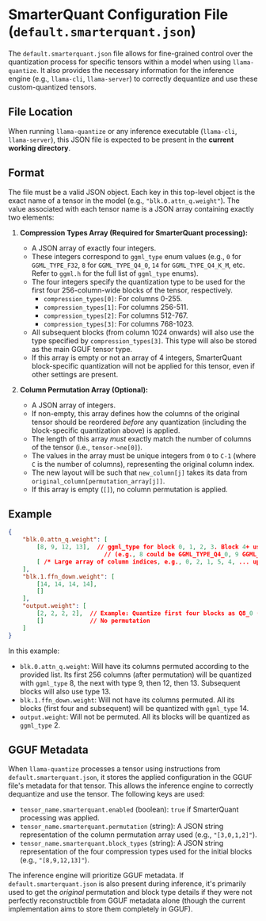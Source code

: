 # SmarterQuant Configuration File (`default.smarterquant.json`)

The `default.smarterquant.json` file allows for fine-grained control over the quantization process for specific tensors within a model when using `llama-quantize`. It also provides the necessary information for the inference engine (e.g., `llama-cli`, `llama-server`) to correctly dequantize and use these custom-quantized tensors.

## File Location

When running `llama-quantize` or any inference executable (`llama-cli`, `llama-server`), this JSON file is expected to be present in the **current working directory**.

## Format

The file must be a valid JSON object. Each key in this top-level object is the exact name of a tensor in the model (e.g., `"blk.0.attn_q.weight"`). The value associated with each tensor name is a JSON array containing exactly two elements:

1.  **Compression Types Array (Required for SmarterQuant processing):**
    *   A JSON array of exactly four integers.
    *   These integers correspond to `ggml_type` enum values (e.g., `0` for `GGML_TYPE_F32`, `8` for `GGML_TYPE_Q4_0`, `14` for `GGML_TYPE_Q4_K_M`, etc. Refer to `ggml.h` for the full list of `ggml_type` enums).
    *   The four integers specify the quantization type to be used for the first four 256-column-wide blocks of the tensor, respectively.
        *   `compression_types[0]`: For columns 0-255.
        *   `compression_types[1]`: For columns 256-511.
        *   `compression_types[2]`: For columns 512-767.
        *   `compression_types[3]`: For columns 768-1023.
    *   All subsequent blocks (from column 1024 onwards) will also use the type specified by `compression_types[3]`. This type will also be stored as the main GGUF tensor type.
    *   If this array is empty or not an array of 4 integers, SmarterQuant block-specific quantization will not be applied for this tensor, even if other settings are present.

2.  **Column Permutation Array (Optional):**
    *   A JSON array of integers.
    *   If non-empty, this array defines how the columns of the original tensor should be reordered *before* any quantization (including the block-specific quantization above) is applied.
    *   The length of this array *must* exactly match the number of columns of the tensor (i.e., `tensor->ne[0]`).
    *   The values in the array must be unique integers from `0` to `C-1` (where `C` is the number of columns), representing the original column index.
    *   The new layout will be such that `new_column[j]` takes its data from `original_column[permutation_array[j]]`.
    *   If this array is empty (`[]`), no column permutation is applied.

## Example

```json
{
    "blk.0.attn_q.weight": [
        [8, 9, 12, 13],  // ggml_type for block 0, 1, 2, 3. Block 4+ uses type 13.
                           // (e.g., 8 could be GGML_TYPE_Q4_0, 9 GGML_TYPE_Q4_1, etc.)
        [ /* Large array of column indices, e.g., 0, 2, 1, 5, 4, ... up to tensor_ne0-1 */ ]
    ],
    "blk.1.ffn_down.weight": [
        [14, 14, 14, 14],
        []
    ],
    "output.weight": [
        [2, 2, 2, 2],  // Example: Quantize first four blocks as Q8_0 (assuming 2 maps to Q8_0 in ggml.h)
        []             // No permutation
    ]
}
```

In this example:
-   `blk.0.attn_q.weight`: Will have its columns permuted according to the provided list. Its first 256 columns (after permutation) will be quantized with `ggml_type` 8, the next with type 9, then 12, then 13. Subsequent blocks will also use type 13.
-   `blk.1.ffn_down.weight`: Will not have its columns permuted. All its blocks (first four and subsequent) will be quantized with `ggml_type` 14.
-   `output.weight`: Will not be permuted. All its blocks will be quantized as `ggml_type` 2.

## GGUF Metadata

When `llama-quantize` processes a tensor using instructions from `default.smarterquant.json`, it stores the applied configuration in the GGUF file's metadata for that tensor. This allows the inference engine to correctly dequantize and use the tensor. The following keys are used:

-   `tensor_name.smarterquant.enabled` (boolean): `true` if SmarterQuant processing was applied.
-   `tensor_name.smarterquant.permutation` (string): A JSON string representation of the column permutation array used (e.g., `"[3,0,1,2]"`).
-   `tensor_name.smarterquant.block_types` (string): A JSON string representation of the four compression types used for the initial blocks (e.g., `"[8,9,12,13]"`).

The inference engine will prioritize GGUF metadata. If `default.smarterquant.json` is also present during inference, it's primarily used to get the *original* permutation and block type details if they were not perfectly reconstructible from GGUF metadata alone (though the current implementation aims to store them completely in GGUF).
